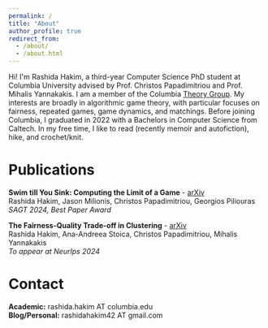 ```yaml
---
permalink: /
title: "About"
author_profile: true
redirect_from: 
  - /about/
  - /about.html
---
```


Hi! I'm Rashida Hakim, a third-year Computer Science PhD student at Columbia University advised by Prof. Christos Papadimitriou and Prof. Mihalis Yannakakis. I am a member of the Columbia [Theory Group](https://theory.cs.columbia.edu/). My interests are broadly in algorithmic game theory, with particular focuses on fairness, repeated games, game dynamics, and matchings. Before joining Columbia, I graduated in 2022 with a Bachelors in Computer Science from Caltech. In my free time, I like to read (recently memoir and autofiction), hike, and crochet/knit. 

Publications
======
**Swim till You Sink: Computing the Limit of a Game** - [arXiv](https://arxiv.org/abs/2408.11146)  
Rashida Hakim, Jason Milionis, Christos Papadimitriou, Georgios Piliouras  
*SAGT 2024, Best Paper Award*

**The Fairness-Quality Trade-off in Clustering** - [arXiv](https://arxiv.org/abs/2408.10002)  
Rashida Hakim, Ana-Andreea Stoica, Christos Papadimitriou, Mihalis Yannakakis  
*To appear at NeurIps 2024*
 
Contact
======
**Academic:** rashida.hakim AT columbia.edu  
**Blog/Personal:** rashidahakim42 AT gmail.com
